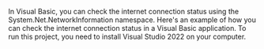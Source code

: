 In Visual Basic, you can check the internet connection status using the System.Net.NetworkInformation namespace. Here's an example of how you can check the internet connection status in a Visual Basic application.
To run this project, you need to install Visual Studio 2022 on your computer.